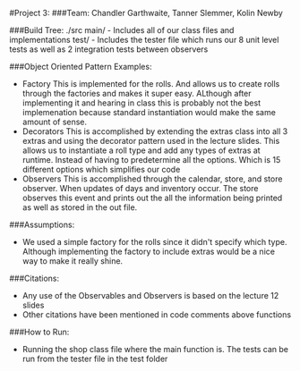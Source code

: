 #Project 3:
###Team: Chandler Garthwaite, Tanner Slemmer, Kolin Newby

###Build Tree:
	./src
		main/
			- Includes all of our class files and implementations
		test/
			- Includes the tester file which runs our 8 unit level tests as well as 2 integration tests between observers
        
###Object Oriented Pattern Examples:
- Factory
    This is implemented for the rolls. And allows us to create rolls through the factories and makes it super easy. ALthough after implementing it and hearing in class this is probably not the best implemenation because standard instantiation would make the same amount of sense.
- Decorators
    This is accomplished by extending the extras class into all 3 extras and using the decorator pattern used in the lecture slides. This allows us to instantiate a roll type and add any types of extras at runtime. Instead of having to predetermine all the options. Which is 15 different options which simplifies our code
- Observers
	This is accomplished through the calendar, store, and store observer. When updates of days and inventory occur. The store observes this event and prints out the all the information being printed as well as stored in the out file.


###Assumptions:
- We used a simple factory for the rolls since it didn't specify which type. Although implementing the factory to include extras would be a nice way to make it really shine.

###Citations:
- Any use of the Observables and Observers is based on the lecture 12 slides
- Other citations have been mentioned in code comments above functions


###How to Run:
- Running the shop class file where the main function is. The tests can be run from the tester file in the test folder

